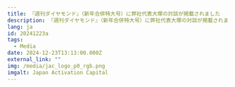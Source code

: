 ```yaml
---
title: 『週刊ダイヤモンド』（新年合併特大号）に弊社代表大塚の対談が掲載されました
description: 『週刊ダイヤモンド』（新年合併特大号）に弊社代表大塚の対談が掲載されました　‐連載小説『ブティック』特別鼎談　2025年「世代交代の大波」が来る
lang: ja
id: 20241223a
tags:
  - Media
date: 2024-12-23T13:13:00.000Z
external_link: ""
img: /media/jac_logo_p0_rgb.png
imgalt: Japan Activation Capital
---
```

